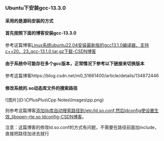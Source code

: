 ### Ubuntu下安装gcc-13.3.0

#### 采用的是源码安装的方式





#### 首先按照下面的博客安装gcc-13.3.0

参考这篇博客[Linux系统ubuntu22.04安装最新版的gcc13.1.0编译器，支持c++20、23_gcc-13.1.0.tar.gz下载-CSDN博客](https://blog.csdn.net/weixin_48617416/article/details/131729829?spm=1001.2014.3001.5506)





#### 由于系统中可能存在多个gcc版本，正常情况下参考以下链接来切换版本

参考这篇博客https://blog.csdn.net/m0_51661400/article/details/134872446





#### 修改系统的.so动态库文件的搜索路径

![图片](D:\CPlusPlus\Cpp Notes\Images\pp.png) 

则参考这篇博客[添加lib库自动搜索路径到/etc/ld.so.conf,然后ldconfig使设置生效_libopen-rte.so ldconfig-CSDN博客](https://blog.csdn.net/xpy123/article/details/45039213)。

注意：这篇博客的修改ld.so.conf的方式有问题，不需要在路径前面加include，直接把路径加进去就行

